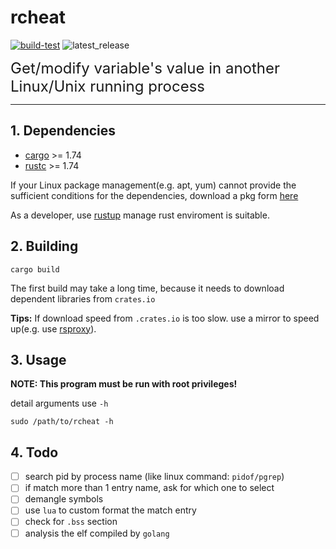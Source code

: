 
# **rcheat**

[![build-test](https://github.com/handy-sun/rcheat/actions/workflows/build-test.yml/badge.svg)](https://github.com/handy-sun/rcheat/actions/workflows/build-test.yml)
![latest_release](https://img.shields.io/github/v/tag/handy-sun/rcheat?label=release)

<font size=5> Get/modify variable's value in another Linux/Unix running process </font>

------

## 1. Dependencies

- [cargo](https://github.com/rust-lang/cargo/) >= 1.74
- [rustc](https://www.rust-lang.org/) >= 1.74

If your Linux package management(e.g. apt, yum) cannot provide the sufficient conditions for the dependencies, download a pkg form [here](https://forge.rust-lang.org/infra/archive-stable-version-installers.html)


As a developer, use [rustup](https://rust-lang.github.io/rustup/) manage rust enviroment is suitable.

## 2. Building

```shell
cargo build
```

The first build may take a long time,
because it needs to download dependent libraries from `crates.io`

**Tips:**
If download speed from `.crates.io` is too slow. use a mirror to speed up(e.g. use [rsproxy](https://rsproxy.cn)).


## 3. Usage

**NOTE: This program must be run with root privileges!**

detail arguments use `-h`
```shell
sudo /path/to/rcheat -h
```

## 4. Todo

- [ ] search pid by process name (like linux command: `pidof/pgrep`)
- [ ] if match more than 1 entry name, ask for which one to select
- [ ] demangle symbols
- [ ] use `lua` to custom format the match entry
- [ ] check for `.bss` section
- [ ] analysis the elf compiled by `golang` 
